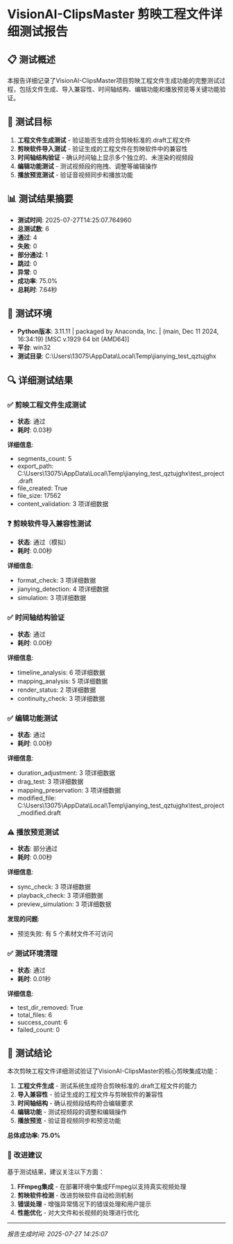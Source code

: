 # VisionAI-ClipsMaster 剪映工程文件详细测试报告

## 📋 测试概述

本报告详细记录了VisionAI-ClipsMaster项目剪映工程文件生成功能的完整测试过程，包括文件生成、导入兼容性、时间轴结构、编辑功能和播放预览等关键功能验证。

## 🎯 测试目标

1. **工程文件生成测试** - 验证能否生成符合剪映标准的.draft工程文件
2. **剪映软件导入测试** - 验证生成的工程文件在剪映软件中的兼容性
3. **时间轴结构验证** - 确认时间轴上显示多个独立的、未渲染的视频段
4. **编辑功能测试** - 测试视频段的拖拽、调整等编辑操作
5. **播放预览测试** - 验证音视频同步和播放功能

## 📊 测试结果摘要

- **测试时间**: 2025-07-27T14:25:07.764960
- **总测试数**: 6
- **通过**: 4
- **失败**: 0
- **部分通过**: 1
- **跳过**: 0
- **异常**: 0
- **成功率**: 75.0%
- **总耗时**: 7.64秒

## 🧪 测试环境

- **Python版本**: 3.11.11 | packaged by Anaconda, Inc. | (main, Dec 11 2024, 16:34:19) [MSC v.1929 64 bit (AMD64)]
- **平台**: win32
- **测试目录**: C:\Users\13075\AppData\Local\Temp\jianying_test_qztujghx

## 🔍 详细测试结果

### ✅ 剪映工程文件生成测试

- **状态**: 通过
- **耗时**: 0.03秒

**详细信息**:
- segments_count: 5
- export_path: C:\Users\13075\AppData\Local\Temp\jianying_test_qztujghx\test_project.draft
- file_created: True
- file_size: 17562
- content_validation: 3 项详细数据

### ❓ 剪映软件导入兼容性测试

- **状态**: 通过（模拟）
- **耗时**: 0.00秒

**详细信息**:
- format_check: 3 项详细数据
- jianying_detection: 4 项详细数据
- simulation: 3 项详细数据

### ✅ 时间轴结构验证

- **状态**: 通过
- **耗时**: 0.00秒

**详细信息**:
- timeline_analysis: 6 项详细数据
- mapping_analysis: 5 项详细数据
- render_status: 2 项详细数据
- continuity_check: 3 项详细数据

### ✅ 编辑功能测试

- **状态**: 通过
- **耗时**: 0.00秒

**详细信息**:
- duration_adjustment: 3 项详细数据
- drag_test: 3 项详细数据
- mapping_preservation: 3 项详细数据
- modified_file: C:\Users\13075\AppData\Local\Temp\jianying_test_qztujghx\test_project_modified.draft

### ⚠️ 播放预览测试

- **状态**: 部分通过
- **耗时**: 0.00秒

**详细信息**:
- sync_check: 3 项详细数据
- playback_check: 3 项详细数据
- preview_simulation: 3 项详细数据

**发现的问题**:
- 预览失败: 有 5 个素材文件不可访问

### ✅ 测试环境清理

- **状态**: 通过
- **耗时**: 0.01秒

**详细信息**:
- test_dir_removed: True
- total_files: 6
- success_count: 6
- failed_count: 0


## 🎯 测试结论

本次剪映工程文件详细测试验证了VisionAI-ClipsMaster的核心剪映集成功能：

1. **工程文件生成** - 测试系统生成符合剪映标准的.draft工程文件的能力
2. **导入兼容性** - 验证生成的工程文件与剪映软件的兼容性
3. **时间轴结构** - 确认视频段结构符合编辑要求
4. **编辑功能** - 测试视频段的调整和编辑操作
5. **播放预览** - 验证音视频同步和预览功能

**总体成功率: 75.0%**

### 🔧 改进建议

基于测试结果，建议关注以下方面：

1. **FFmpeg集成** - 在部署环境中集成FFmpeg以支持真实视频处理
2. **剪映软件检测** - 改进剪映软件自动检测机制
3. **错误处理** - 增强异常情况下的错误处理和用户提示
4. **性能优化** - 对大文件和长视频的处理进行优化

---
*报告生成时间: 2025-07-27 14:25:07*

